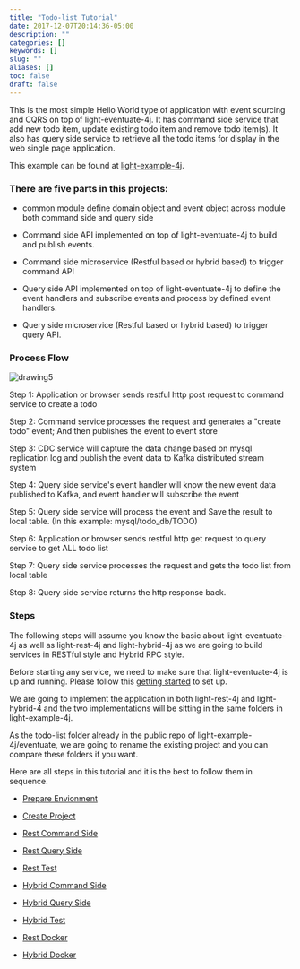 ```yaml
---
title: "Todo-list Tutorial"
date: 2017-12-07T20:14:36-05:00
description: ""
categories: []
keywords: []
slug: ""
aliases: []
toc: false
draft: false
---
```



This is the most simple Hello World type of application with event sourcing
and CQRS on top of light-eventuate-4j. It has command side service that add
new todo item, update existing todo item and remove todo item(s). It also
has query side service to retrieve all the todo items for display in the web
single page application. 

This example can be found at [light-example-4j][]. 

### There are five parts in this projects:

* common module define domain object and event object across module both command side and query side

* Command side API implemented on top of light-eventuate-4j to build and publish events.

* Command side microservice (Restful based or hybrid based) to trigger command API

* Query side API implemented on top of light-eventuate-4j to define the event handlers and subscribe events and process by defined event handlers.

* Query side microservice (Restful based or hybrid based) to trigger query API.

### Process Flow

![drawing5](/images/Drawing5.png)

Step 1: Application or browser sends restful http post request to command service to create a todo

Step 2: Command service processes the request and generates a "create todo" event; And then publishes 
the event to event store

Step 3: CDC service will capture the data change based on mysql replication log and publish the event 
data to Kafka distributed stream system

Step 4: Query side service's event handler will know the new event data published to Kafka, and event 
handler will subscribe the event

Step 5: Query side service will process the event and Save the result to local table. (In this example: 
mysql/todo_db/TODO)

Step 6: Application or browser sends restful http get request to query service to get ALL todo list

Step 7: Query side service processes the request and gets the todo list from local table

Step 8: Query side service returns the http response back.

### Steps

The following steps will assume you know the basic about light-eventuate-4j
as well as light-rest-4j and light-hybrid-4j as we are going to build services
in RESTful style and Hybrid RPC style. 

Before starting any service, we need to make sure that light-eventuate-4j is
up and running. Please follow this [getting started][] to set up.


We are going to implement the application in both light-rest-4j and light-hybrid-4
and the two implementations will be sitting in the same folders in light-example-4j. 

As the todo-list folder already in the public repo of light-example-4j/eventuate, we 
are going to rename the existing project and you can compare these folders if you want.

Here are all steps in this tutorial and it is the best to follow them in sequence.

* [Prepare Envionment][]

* [Create Project][]

* [Rest Command Side][]

* [Rest Query Side][]

* [Rest Test][]

* [Hybrid Command Side][]

* [Hybrid Query Side][]

* [Hybrid Test][]

* [Rest Docker][]

* [Hybrid Docker]

[getting started]: /tutorial/eventuate/getting-started/
[Prepare Envionment]: /tutorial/eventuate/todo-list/prepare/
[Create Project]: /tutorial/eventuate/todo-list/project/
[Rest Command Side]: /tutorial/eventuate/todo-list/rest-command/
[Rest Query Side]: /tutorial/eventuate/todo-list/rest-query/
[Rest Test]: /tutorial/eventuate/todo-list/rest-test/
[Hybrid Command Side]: /tutorial/eventuate/todo-list/hybrid-command/
[Hybrid Query Side]: /tutorial/eventuate/todo-list/hybrid-query/
[Hybrid Test]: /tutorial/eventuate/todo-list/hybrid-test/
[Rest Docker]: /tutorial/eventuate/todo-list/rest-docker/
[Hybrid Docker]: /tutorial/eventuate-4j/todol-list/hybrid-docker/
[light-example-4j]: https://github.com/networknt/light-example-4j/tree/master/eventuate/todo-list


